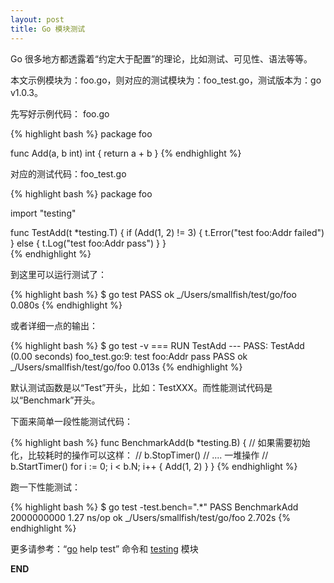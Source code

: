 ```yaml
---
layout: post
title: Go 模块测试
---
```


Go 很多地方都透露着“约定大于配置”的理论，比如测试、可见性、语法等等。

本文示例模块为：foo.go，则对应的测试模块为：foo_test.go，测试版本为：go v1.0.3。

先写好示例代码： foo.go

{% highlight bash %}
package foo

func Add(a, b int) int {
    return a + b
}
{% endhighlight %}

对应的测试代码：foo_test.go

{% highlight bash %}
package foo

import "testing"

func TestAdd(t *testing.T) {
    if (Add(1, 2) != 3) {
        t.Error("test foo:Addr failed")
    } else {
        t.Log("test foo:Addr pass")
    }
}   
{% endhighlight %}

到这里可以运行测试了：

{% highlight bash %}
$ go test
PASS
ok      _/Users/smallfish/test/go/foo   0.080s
{% endhighlight %}
   
或者详细一点的输出：

{% highlight bash %}
$ go test -v
=== RUN TestAdd
--- PASS: TestAdd (0.00 seconds)
foo_test.go:9:  test foo:Addr pass
                PASS
ok      _/Users/smallfish/test/go/foo   0.013s
{% endhighlight %}

默认测试函数是以“Test”开头，比如：TestXXX。而性能测试代码是以“Benchmark”开头。

下面来简单一段性能测试代码：

{% highlight bash %}
func BenchmarkAdd(b *testing.B) {
    // 如果需要初始化，比较耗时的操作可以这样：
    // b.StopTimer()
    // .... 一堆操作
    // b.StartTimer()
    for i := 0; i < b.N; i++ {
        Add(1, 2)
    }
}
{% endhighlight %}

跑一下性能测试：

{% highlight bash %}
$ go test -test.bench=".*"
PASS
BenchmarkAdd    2000000000               1.27 ns/op
ok      _/Users/smallfish/test/go/foo   2.702s
{% endhighlight %}

更多请参考：“[go](http://golang.org/cmd/go/) help test” 命令和 [testing](http://golang.org/pkg/testing/) 模块

__END__
